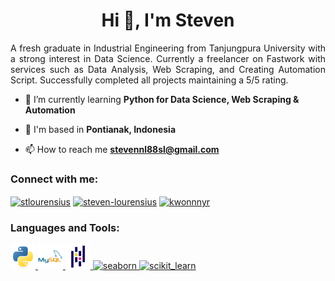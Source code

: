 <h1 align="center">Hi 👋, I'm Steven</h1>
<p align="justify">A fresh graduate in Industrial Engineering from Tanjungpura University with a strong interest in Data Science. Currently a freelancer on Fastwork with services such as Data Analysis, Web Scraping, and Creating Automation Script. Successfully completed all projects maintaining a 5/5 rating. </p>

- 🌱 I’m currently learning **Python for Data Science, Web Scraping & Automation**

- 📌 I'm based in **Pontianak, Indonesia**

- 📫 How to reach me **stevennl88sl@gmail.com**

<h3 align="left">Connect with me:</h3>
<p align="left">
<a href="https://instagram.com/stlourensius" target="blank"><img align="center" src="https://raw.githubusercontent.com/rahuldkjain/github-profile-readme-generator/master/src/images/icons/Social/instagram.svg" alt="stlourensius" height="30" width="40" /></a>  
<a href="https://linkedin.com/in/steven-lourensius" target="blank"><img align="center" src="https://raw.githubusercontent.com/rahuldkjain/github-profile-readme-generator/master/src/images/icons/Social/linked-in-alt.svg" alt="steven-lourensius" height="30" width="40" /></a>
<a href="https://kaggle.com/kwonnnyr" target="blank"><img align="center" src="https://raw.githubusercontent.com/rahuldkjain/github-profile-readme-generator/master/src/images/icons/Social/kaggle.svg" alt="kwonnnyr" height="30" width="40" /></a>
</p>

<h3 align="left">Languages and Tools:</h3>
<p align="left"> <a href="https://www.python.org" target="_blank" rel="noreferrer"> <img src="https://raw.githubusercontent.com/devicons/devicon/master/icons/python/python-original.svg" alt="python" width="40" height="40"/> </a> <a href="https://www.mysql.com/" target="_blank" rel="noreferrer"> <img src="https://raw.githubusercontent.com/devicons/devicon/master/icons/mysql/mysql-original-wordmark.svg" alt="mysql" width="40" height="40"/> </a> <a href="https://pandas.pydata.org/" target="_blank" rel="noreferrer"> <img src="https://raw.githubusercontent.com/devicons/devicon/2ae2a900d2f041da66e950e4d48052658d850630/icons/pandas/pandas-original.svg" alt="pandas" width="40" height="40"/> </a> <a href="https://seaborn.pydata.org/" target="_blank" rel="noreferrer"> <img src="https://seaborn.pydata.org/_images/logo-mark-lightbg.svg" alt="seaborn" width="40" height="40"/> </a> <a href="https://scikit-learn.org/" target="_blank" rel="noreferrer"> <img src="https://upload.wikimedia.org/wikipedia/commons/0/05/Scikit_learn_logo_small.svg" alt="scikit_learn" width="40" height="40"/> </a> </p>
